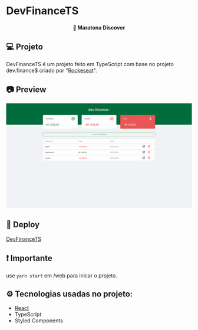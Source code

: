 <h1>
	<strong>DevFinanceTS</strong>
</h1>

<h4 align="center"> 
	🚀 Maratona Discover
</h4>
<p align="center">

## 💻 Projeto

DevFinanceTS é um projeto feito em TypeScript com base no projeto dev.finance$ criado por "<a href="https://github.com/Rocketseat">Rockeseat</a>".

## 📷 Preview

<img src="./preview/previewWebsite.png" />

## 🚀 Deploy

[DevFinanceTS](https://devfinance-ts.netlify.app)

## ❗ Importante

use `yarn start` em /web para inicar o projeto.

## ⚙ Tecnologias usadas no projeto:

- [React](https://reactjs.org)
- TypeScript
- Styled Components
